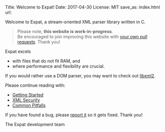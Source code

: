Title: Welcome to Expat!
Date: 2017-04-30
License: MIT
save_as: index.html
url:

Welcome to Expat, a stream-oriented XML parser library written in C.

> Please note, **this website is work-in-progress**.<br />
Be encouraged to join improving this website with
[your own pull requests](https://github.com/libexpat/libexpat.github.io/pulls).
Thank you!

Expat excels

 * with files that do not fit RAM, and
 * where performance and flexibility are crucial.

If you would rather use a DOM parser, you may want to
check out [libxml2](http://xmlsoft.org/).

Please continue reading with:

 * [Getting Started](doc/getting-started/)
 * [XML Security](doc/xml-security/)
 * [Common Pitfalls](doc/common-pitfalls/)

If you have found a bug,
please [report it](https://github.com/libexpat/libexpat/issues) so it gets fixed.
Thank you!

The Expat development team
